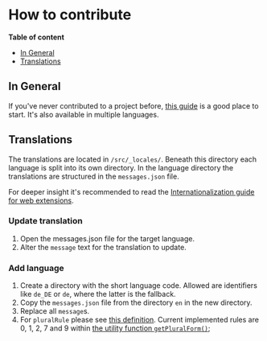 # How to contribute

**Table of content**
* [In General](#in-general)
* [Translations](#translations)

## In General

If you've never contributed to a project before, [this guide](https://github.com/firstcontributions/first-contributions/blob/master/README.md) is a good place to start. It's also available in multiple languages.

## Translations

The translations are located in `/src/_locales/`. Beneath this directory each language is split into its own directory. In the language directory the translations are structured in the `messages.json` file.

For deeper insight it's recommended to read the [Internationalization guide for web extensions](https://developer.mozilla.org/en-US/docs/Mozilla/Add-ons/WebExtensions/Internationalization).

### Update translation

1. Open the messages.json file for the target language.
1. Alter the `message` text for the translation to update.

### Add language

1. Create a directory with the short language code. Allowed are identifiers like `de_DE` or `de`, where the latter is the fallback.
1. Copy the `messages.json` file from the directory `en` in the new directory.
1. Replace all `message`s.
1. For `pluralRule` please see [this definition](https://developer.mozilla.org/en-US/docs/Mozilla/Localization/Localization_and_Plurals#List_of_Plural_Rules). Current implemented rules are 0, 1, 2, 7 and 9 within [the utility function `getPluralForm()`](src/js/view/utils.js);
